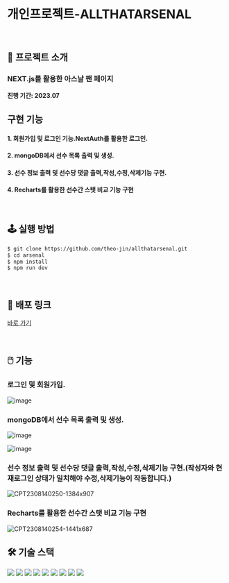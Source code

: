 #   개인프로젝트-ALLTHATARSENAL


<!--  -->
<br />

## 📝 프로젝트 소개
### NEXT.js를 활용한 아스날 팬 페이지             
**진행 기간: 2023.07**


## 구현 기능
<!--  -->


#### 1. 회원가입 및 로그인 기능.NextAuth를 활용한 로그인.
#### 2. mongoDB에서 선수 목록 출력 및 생성.
#### 3. 선수 정보 출력 및 선수당 댓글 출력,작성,수정,삭제기능 구현.
#### 4. Recharts를 활용한 선수간 스탯 비교 기능 구현

<!--  -->
<br />

## 🕹️ 실행 방법

```sh
$ git clone https://github.com/theo-jin/allthatarsenal.git
$ cd arsenal
$ npm install
$ npm run dev
```

<!--  -->
<br />

## 🔗 배포 링크

[바로 가기](https://allthatarsenal.vercel.app/)

<!--  -->
<br />

## 🖱️ 기능

### 로그인 및 회원가입.

![image](https://github.com/theo-jin/allthatarsenal/assets/83561523/6f6bea30-b1b9-47b7-bf7c-3cc3614ed08c)





### mongoDB에서 선수 목록 출력 및 생성.

![image](https://github.com/theo-jin/allthatarsenal/assets/83561523/779b2113-86be-4c4a-b1bf-674450da2798)

![image](https://github.com/theo-jin/allthatarsenal/assets/83561523/e0805ef7-921a-4894-9aa8-b8a50cdbd021)




### 선수 정보 출력 및 선수당 댓글 출력,작성,수정,삭제기능 구현.(작성자와 현재로그인 상태가 일치해야 수정,삭제기능이 작동합니다.)

![CPT2308140250-1384x907](https://github.com/theo-jin/allthatarsenal/assets/83561523/d4cb5772-407f-4537-aeb9-1cbf7d86fde9)




###  Recharts를 활용한 선수간 스탯 비교 기능 구현
![CPT2308140254-1441x687](https://github.com/theo-jin/allthatarsenal/assets/83561523/19cb8655-adf9-4161-9694-729ae1e0da63)

## 🛠️ 기술 스택

<!--
  Shield.io 배지 양식

  <img src= "https://img.shields.io/badge/라벨-색상?style=배지스타일&logo=로고이름&logoColor=로고색상">

  - 라벨: 임의의 이름
  - 색상: https://simpleicons.org/ 에서 검색한 로고의 색상코드 (# 제외하고 입력)
  - 배지 스타일: plastic, flat, flat-square, for-the-badge, social 중 하나 선택
  - 로고 이름: https://simpleicons.org/ 에서 검색한 로고의 이름
  - 로고 색상: 로고의 색상코드
-->
<p>
<!-- npm -->
<img src= "https://img.shields.io/badge/npm-CB3837?&logo=npm&logoColor=white">
  
<!-- NEXT.js -->
<img src= "https://img.shields.io/badge/Next.js-000000?&logo=Next.js&logoColor=white">
<!-- NextAuth -->
<img src= "https://img.shields.io/badge/NextAuth-000000?&logo=Next.js&logoColor=white">
<!-- NEXTUI -->
<img src= "https://img.shields.io/badge/NextUI-000000?&logo=&logoColor=white">
<!-- MongoDB -->
<img src= "https://img.shields.io/badge/MongoDB-47A248?&logo=MongoDB&logoColor=white">
<!-- Typescript -->
<img src= "https://img.shields.io/badge/typescript-3178C6?&logo=typescript&logoColor=white">
<!-- Recharts-->
<img src="https://img.shields.io/badge/Recharts-FF6384?&logo=Recharts&logoColor=white">
<!-- emotion -->
<img src="https://img.shields.io/badge/emotion-D26AC2?&logoColor=white">
<!-- Vercel -->
<img src= "https://img.shields.io/badge/vercel-000000?&logo=vercel&logoColor=white">

</p>



  <!--  -->
  <br />
  

